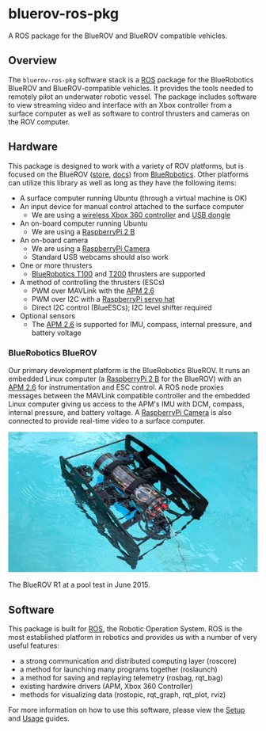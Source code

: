 # bluerov-ros-pkg

A ROS package for the BlueROV and BlueROV compatible vehicles.

## Overview

The `bluerov-ros-pkg` software stack is a [ROS](http://www.ros.org/) package for the BlueRobotics BlueROV and BlueROV-compatible vehicles. It provides the tools needed to remotely pilot an underwater robotic vessel. The package includes software to view streaming video and interface with an Xbox controller from a surface computer as well as software to control thrusters and cameras on the ROV computer.

## Hardware

This package is designed to work with a variety of ROV platforms, but is focused on the BlueROV ([store](https://www.bluerobotics.com/store/rov/bluerov/), [docs](http://docs.bluerobotics.com/bluerov/)) from [BlueRobotics](http://www.bluerobotics.com/). Other platforms can utilize this library as well as long as they have the following items:

* A surface computer running Ubuntu (through a virtual machine is OK)
* An input device for manual control attached to the surface computer
    - We are using a [wireless Xbox 360 controller](http://www.amazon.com/Xbox-360-Wireless-Controller-Black/dp/B00FYWYJ2E/ref=sr_1_2?s=electronics&ie=UTF8&qid=1434390319&sr=1-2&keywords=xbox+360+wireless+controller) and [USB dongle](http://www.amazon.com/Xbox-Wireless-Gaming-Receiver-Windows/dp/B000HZFCT2/ref=sr_1_9?s=electronics&ie=UTF8&qid=1434390346&sr=1-9&keywords=xbox+360+wireless+controller+usb)
* An on-board computer running Ubuntu
    - We are using a [RaspberryPi 2 B](https://www.raspberrypi.org/products/raspberry-pi-2-model-b/)
* An on-board camera
    - We are using a [RaspberryPi Camera](https://www.raspberrypi.org/products/camera-module/)
    - Standard USB webcams should also work
* One or more thrusters
    - [BlueRobotics T100](https://www.bluerobotics.com/store/thrusters/t100-thruster/) and [T200](https://www.bluerobotics.com/store/thrusters/t200-thruster/) thrusters are supported
* A method of controlling the thrusters (ESCs)
    - PWM over MAVLink with the [APM 2.6](https://store.3drobotics.com/products/apm-2-6-kit-1)
    - PWM over I2C with a [RaspberryPi servo hat](https://www.adafruit.com/products/2327)
    - Direct I2C control (BlueESCs); I2C level shifter required
* Optional sensors
    - The [APM 2.6](https://store.3drobotics.com/products/apm-2-6-kit-1) is supported for IMU, compass, internal pressure, and battery voltage

### BlueRobotics BlueROV

Our primary development platform is the BlueRobotics BlueROV. It runs an embedded Linux computer (a [RaspberryPi 2 B](https://www.raspberrypi.org/products/raspberry-pi-2-model-b/) for the BlueROV) with an [APM 2.6](https://store.3drobotics.com/products/apm-2-6-kit-1) for instrumentation and ESC control. A ROS node proxies messages between the MAVLink compatible controller and the embedded Linux computer giving us access to the APM's IMU with DCM, compass, internal pressure, and battery voltage. A [RaspberryPi Camera](https://www.raspberrypi.org/products/camera-module/) is also connected to provide real-time video to a surface computer.

![BlueROV](bluerov_r1.jpg)

The BlueROV R1 at a pool test in June 2015.

## Software

This package is built for [ROS](http://www.ros.org/), the Robotic Operation System. ROS is the most established platform in robotics and provides us with a number of very useful features:

* a strong communication and distributed computing layer (roscore)
* a method for launching many programs together (roslaunch)
* a method for saving and replaying telemetry (rosbag, rqt_bag)
* existing hardwire drivers (APM, Xbox 360 Controller)
* methods for visualizing data (rostopic, rqt_graph, rqt_plot, rviz)

For more information on how to use this software, please view the [Setup](Setup.md) and [Usage](Usage.md) guides.
